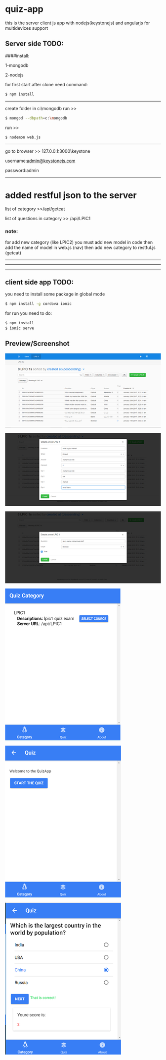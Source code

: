 # quiz-app
this is the server client js app with nodejs(keystonejs) and angularjs for multidevices support

## Server side TODO:
####install:

1-mongodb

2-nodejs

for first start after clone need command:
```sh
$ npm install
```
-------------------
create folder in c:\mongodb
run >> 
```sh
$ mongod --dbpath=c:\mongodb
```
run >>
```sh
$ nodemon web.js
```
------------------
go to browser >> 127.0.0.1:3000\keystone

username:admin@keystonejs.com

password:admin

------------------------
# added restful json to the server

list of category >>/api/getcat

list of questions in category >> /api/LPIC1

### note:

for add new category (like LPIC2) you must add new model in code
then add the name of model in web.js (nav)
then add new category to restful.js (getcat)

--------------------------
--------------------------
--------------------------
## client side app TODO:

you need to install some package in global mode

```sh
$ npm install -g cordova ionic
```

for run you need to do:

```sh
$ npm install
$ ionic serve
```

## Preview/Screenshot

![server 4](https://github.com/hootan09/quiz-app/blob/master/pic/%20(4).png)

![server 5](https://github.com/hootan09/quiz-app/blob/master/pic/%20(5).png)

![server 6](https://github.com/hootan09/quiz-app/blob/master/pic/%20(6).png)

![server 1](https://github.com/hootan09/quiz-app/blob/master/pic/%20(1).png)

![server 2](https://github.com/hootan09/quiz-app/blob/master/pic/%20(2).png)

![server 3](https://github.com/hootan09/quiz-app/blob/master/pic/%20(3).png)
